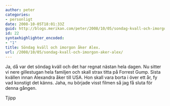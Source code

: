 ```yaml
---
author: peter
categories:
- personligt
date: 2008-10-05T18:01:33Z
guid: http://blogs.merikan.com/peter/2008/10/05/sondag-kvall-och-imorgon-aker-alex/
id: 22
syntaxhighlighter_encoded:
- "1"
title: Söndag kväll och imorgon åker Alex.
url: /2008/10/05/sondag-kvall-och-imorgon-aker-alex/
---
```


Ja, då var det söndag kväll och det har regnat nästan hela dagen. Nu sitter vi nere gillestugan hela familjen och skall strax titta på Forrest Gump. Sista kvällen innan Alexandra åker till USA. Hon skall vara borta i över ett år, fy vad konstigt det känns. Jaha, nu började visst filmen så jag få sluta för denna gången.

Tjipp